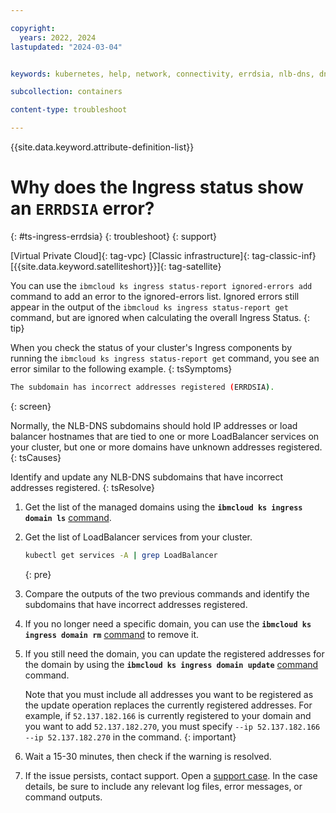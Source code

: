 ```yaml
---

copyright: 
  years: 2022, 2024
lastupdated: "2024-03-04"


keywords: kubernetes, help, network, connectivity, errdsia, nlb-dns, dns add, dns remove

subcollection: containers

content-type: troubleshoot

---
```


{{site.data.keyword.attribute-definition-list}}



# Why does the Ingress status show an `ERRDSIA` error?
{: #ts-ingress-errdsia}
{: troubleshoot}
{: support}



[Virtual Private Cloud]{: tag-vpc} [Classic infrastructure]{: tag-classic-inf} [{{site.data.keyword.satelliteshort}}]{: tag-satellite}

You can use the `ibmcloud ks ingress status-report ignored-errors add` command to add an error to the ignored-errors list. Ignored errors still appear in the output of the `ibmcloud ks ingress status-report get` command, but are ignored when calculating the overall Ingress Status.
{: tip}

When you check the status of your cluster's Ingress components by running the `ibmcloud ks ingress status-report get` command, you see an error similar to the following example.
{: tsSymptoms}

```sh
The subdomain has incorrect addresses registered (ERRDSIA).
```
{: screen}


Normally, the NLB-DNS subdomains should hold IP addresses or load balancer hostnames that are tied to one or more LoadBalancer services on your cluster, but one or more domains have unknown addresses registered.
{: tsCauses}

Identify and update any NLB-DNS subdomains that have incorrect addresses registered.
{: tsResolve}

1. Get the list of the managed domains using the **`ibmcloud ks ingress domain ls`** [command](/docs/containers?topic=containers-kubernetes-service-cli#ingress-domain-ls).

1. Get the list of LoadBalancer services from your cluster.
    ```sh
    kubectl get services -A | grep LoadBalancer
    ```
    {: pre}
    
1. Compare the outputs of the two previous commands and identify the subdomains that have incorrect addresses registered.

1. If you no longer need a specific domain, you can use the **`ibmcloud ks ingress domain rm`** [command](/docs/containers?topic=containers-kubernetes-service-cli#ingress-domain-rm) to remove it.

1. If you still need the domain, you can update the registered addresses for the domain by using the **`ibmcloud ks ingress domain update`** [command](/docs/containers?topic=containers-kubernetes-service-cli#ingress-domain-update) command.
    
    Note that you must include all addresses you want to be registered as the update operation replaces the currently registered addresses. For example, if `52.137.182.166` is currently registered to your domain and you want to add `52.137.182.270`, you must specify `--ip 52.137.182.166 --ip 52.137.182.270` in the command.
    {: important}
    
1. Wait a 15-30 minutes, then check if the warning is resolved.

1. If the issue persists, contact support. Open a [support case](/docs/get-support?topic=get-support-using-avatar). In the case details, be sure to include any relevant log files, error messages, or command outputs.


